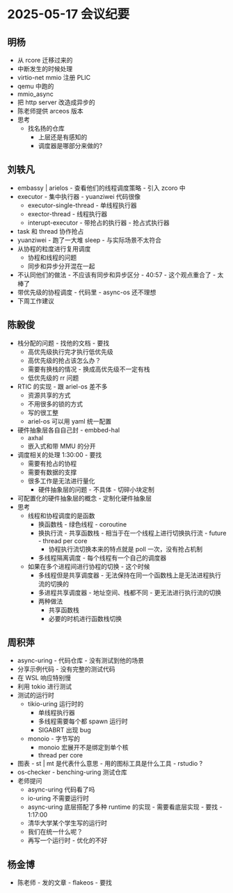 # 2025-05-17 会议纪要

## 明杨

- 从 rcore 迁移过来的
- 中断发生的时候处理
- virtio-net mmio 注册 PLIC
- qemu 中跑的
- mmio_async
- 把 http server 改造成异步的
- 陈老师提供 arceos 版本
- 思考
  - 找名扬的仓库 
    - 上层还是有感知的
    - 调度器是哪部分来做的?

## 刘轶凡

- embassy | arielos - 查看他们的线程调度策略 - 引入 zcoro 中
- executor - 集中执行器 - yuanziwei 代码很像
  - executor-single-thread - 单线程执行器
  - exector-thread - 线程执行器
  - interupt-executor - 带抢占的执行器 - 抢占式执行器
- task 和 thread 协作抢占
- yuanziwei - 跑了一大堆 sleep - 与实际场景不太符合
- 从协程的粒度进行复用调度
  - 协程和线程的问题
  - 同步和异步分开混在一起
- 不认同他们的做法 - 不应该有同步和异步区分 - 40:57 - 这个观点重合了 - 太棒了
- 带优先级的协程调度 - 代码里 - async-os 还不理想
- 下周工作建议

## 陈毅俊

- 栈分配的问题 - 找他的文档 - 要找
  - 高优先级执行完才执行低优先级
  - 高优先级的抢占该怎么办？
  - 需要有换栈的情况 - 换成高优先级不一定有栈
  - 低优先级的 rr 问题
- RTIC 的实现 - 跟 ariel-os 差不多
  - 资源共享的方式
  - 不用很多的锁的方式
  - 写的很工整
  - ariel-os 可以用 yaml 统一配置
- 硬件抽象层各自自己封 - embbed-hal
  - axhal
  - 嵌入式和带 MMU 的分开
- 调度相关的处理 1:30:00 - 要找
  - 需要有抢占的协程
  - 需要有数据的支撑
  - 很多工作是无法进行量化
    - 硬件抽象层的问题 - 不具体 - 切碎小块定制
- 可配置化的硬件抽象层的概念 - 定制化硬件抽象层
- 思考
  - 线程和协程调度的是函数
    - 换函数栈 - 绿色线程 - coroutine
    - 换执行流 - 共享函数栈 - 相当于在一个线程上进行切换执行流 - future - thread per core
      - 协程执行流切换本来的特点就是 poll 一次，没有抢占机制
    - 多线程隔离调度 - 每个线程有一个自己的调度器
  - 如果在多个进程间进行协程的切换 - 这个时候
    - 多线程但是共享调度器 - 无法保持在同一个函数栈上是无法进程执行流的切换的
    - 多进程共享调度器 - 地址空间、栈都不同 - 更无法进行执行流的切换
    - 两种做法
      - 共享函数栈
      - 必要的时机进行函数栈切换

## 周积萍

- async-uring - 代码仓库 - 没有测试到他的场景
- 分享示例代码 - 没有完整的测试代码
- 在 WSL 响应特别慢
- 利用 tokio 进行测试
- 测试的运行时
  - tikio-uring 运行时的
    - 单线程执行器
    - 多线程需要每个都 spawn 运行时
    - SIGABRT 出现 bug
  - monoio - 字节写的
    - monoio 宏展开不是绑定到单个核
    - thread per core
- 图表 - st | mt 是代表什么意思 - 用的图标工具是什么工具 - rstudio ? 
- os-checker - benching-uring 测试仓库
- 老师提问
  - async-uring 代码看了吗
  - io-uring 不需要运行时
  - async-uring 底层搭配了多种 runtime 的实现 - 需要看底层实现 - 要找 - 1:17:00
  - 清华大学某个学生写的运行时
  - 我们在统一什么呢？
  - 再写一个运行时 - 优化的不好
  
## 杨金博

- 陈老师 - 发的文章 - flakeos - 要找